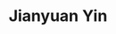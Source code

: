 ---
# Display name

title: Jianyuan Yin
user_groups: ["Current Ph.D Students"]



organizations:
- name: 2017- 

Interests:
- Multiscale modeling and simulation

---